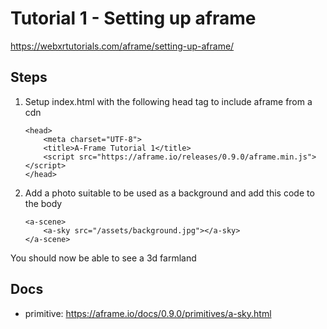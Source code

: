 # Tutorial 1 - Setting up aframe

https://webxrtutorials.com/aframe/setting-up-aframe/

## Steps

1. Setup index.html with the following head tag to include aframe from a cdn
	```
	<head>
		<meta charset="UTF-8">
		<title>A-Frame Tutorial 1</title>
		<script src="https://aframe.io/releases/0.9.0/aframe.min.js"></script>
	</head>
	```

2. Add a photo suitable to be used as a background and add this code to the body
	```
	<a-scene>
		<a-sky src="/assets/background.jpg"></a-sky>
	</a-scene>
	```

You should now be able to see a 3d farmland

## Docs
- <a-sky> primitive: https://aframe.io/docs/0.9.0/primitives/a-sky.html
